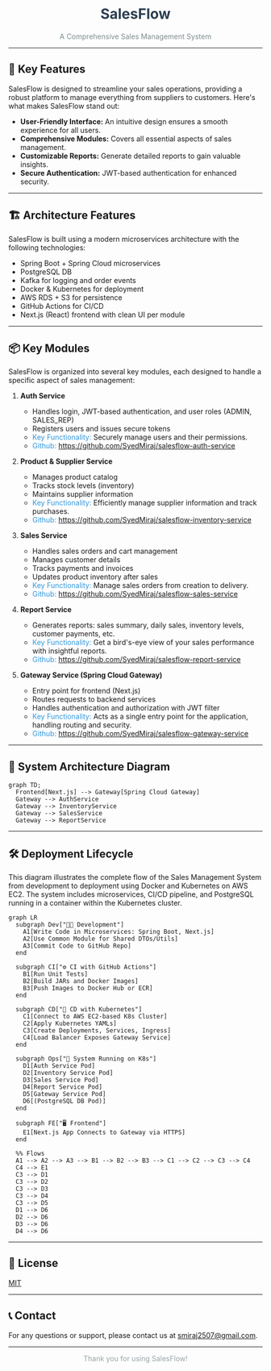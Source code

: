 <div align="center">
  <h1 style="color: #2c3e50;">SalesFlow</h1>
  <p style="color: #7f8c8d;">A Comprehensive Sales Management System</p>
</div>

---

## 🌟 Key Features

SalesFlow is designed to streamline your sales operations, providing a robust platform to manage everything from suppliers to customers. Here's what makes SalesFlow stand out:

* **User-Friendly Interface:** An intuitive design ensures a smooth experience for all users.
* **Comprehensive Modules:** Covers all essential aspects of sales management.
* **Customizable Reports:** Generate detailed reports to gain valuable insights.
* **Secure Authentication:** JWT-based authentication for enhanced security.


---

## 🏗️ Architecture Features

SalesFlow is built using a modern microservices architecture with the following technologies:

* Spring Boot + Spring Cloud microservices
* PostgreSQL DB
* Kafka for logging and order events
* Docker & Kubernetes for deployment
* AWS RDS + S3 for persistence
* GitHub Actions for CI/CD
* Next.js (React) frontend with clean UI per module

---

## 📦 Key Modules

SalesFlow is organized into several key modules, each designed to handle a specific aspect of sales management:

1.  **Auth Service**
    * Handles login, JWT-based authentication, and user roles (ADMIN, SALES\_REP)
    * Registers users and issues secure tokens
    * <span style="color: #3498db;">Key Functionality:</span> Securely manage users and their permissions.
    * <span style="color: #3498db;">Github:</span> https://github.com/SyedMiraj/salesflow-auth-service

2.  **Product & Supplier Service**
    * Manages product catalog
    * Tracks stock levels (inventory)
    * Maintains supplier information
    * <span style="color: #3498db;">Key Functionality:</span> Efficiently manage supplier information and track purchases.
    * <span style="color: #3498db;">Github:</span> https://github.com/SyedMiraj/salesflow-inventory-service

3.  **Sales Service**
    * Handles sales orders and cart management
    * Manages customer details
    * Tracks payments and invoices
    * Updates product inventory after sales
    * <span style="color: #3498db;">Key Functionality:</span> Manage sales orders from creation to delivery.
    * <span style="color: #3498db;">Github:</span> https://github.com/SyedMiraj/salesflow-sales-service

4.  **Report Service**
    * Generates reports: sales summary, daily sales, inventory levels, customer payments, etc.
    * <span style="color: #3498db;">Key Functionality:</span> Get a bird's-eye view of your sales performance with insightful reports.
    * <span style="color: #3498db;">Github:</span> https://github.com/SyedMiraj/salesflow-report-service

5.  **Gateway Service (Spring Cloud Gateway)**
    * Entry point for frontend (Next.js)
    * Routes requests to backend services
    * Handles authentication and authorization with JWT filter
    * <span style="color: #3498db;">Key Functionality:</span> Acts as a single entry point for the application, handling routing and security.
    * <span style="color: #3498db;">Github:</span> https://github.com/SyedMiraj/salesflow-gateway-service

---

## 🧭 System Architecture Diagram

```mermaid
graph TD;
  Frontend[Next.js] --> Gateway[Spring Cloud Gateway]
  Gateway --> AuthService
  Gateway --> InventoryService
  Gateway --> SalesService
  Gateway --> ReportService
```

---

## 🛠️ Deployment Lifecycle

This diagram illustrates the complete flow of the Sales Management System from development to deployment using Docker and Kubernetes on AWS EC2. The system includes microservices, CI/CD pipeline, and PostgreSQL running in a container within the Kubernetes cluster.

```mermaid
graph LR
  subgraph Dev["🧑‍💻 Development"]
    A1[Write Code in Microservices: Spring Boot, Next.js]
    A2[Use Common Module for Shared DTOs/Utils]
    A3[Commit Code to GitHub Repo]
  end

  subgraph CI["⚙️ CI with GitHub Actions"]
    B1[Run Unit Tests]
    B2[Build JARs and Docker Images]
    B3[Push Images to Docker Hub or ECR]
  end

  subgraph CD["🚀 CD with Kubernetes"]
    C1[Connect to AWS EC2-based K8s Cluster]
    C2[Apply Kubernetes YAMLs]
    C3[Create Deployments, Services, Ingress]
    C4[Load Balancer Exposes Gateway Service]
  end

  subgraph Ops["🧩 System Running on K8s"]
    D1[Auth Service Pod]
    D2[Inventory Service Pod]
    D3[Sales Service Pod]
    D4[Report Service Pod]
    D5[Gateway Service Pod]
    D6[(PostgreSQL DB Pod)]
  end

  subgraph FE["🖥️ Frontend"]
    E1[Next.js App Connects to Gateway via HTTPS]
  end

  %% Flows
  A1 --> A2 --> A3 --> B1 --> B2 --> B3 --> C1 --> C2 --> C3 --> C4
  C4 --> E1
  C3 --> D1
  C3 --> D2
  C3 --> D3
  C3 --> D4
  C3 --> D5
  D1 --> D6
  D2 --> D6
  D3 --> D6
  D4 --> D6
```

---

## 📄 License

[MIT](LICENSE)

---

## 📞 Contact

For any questions or support, please contact us at [smiraj2507@gmail.com](mailto:smiraj2507@gmail).

---

<div align="center">
  <p style="color: #95a5a6;">Thank you for using SalesFlow!</p>
</div>
